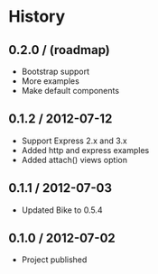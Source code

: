# History

0.2.0 / (roadmap)
------------------

  * Bootstrap support
  * More examples
  * Make default components

0.1.2 / 2012-07-12
------------------

  * Support Express 2.x and 3.x
  * Added http and express examples
  * Added attach() views option

0.1.1 / 2012-07-03
------------------

  * Updated Bike to 0.5.4

0.1.0 / 2012-07-02
------------------

  * Project published